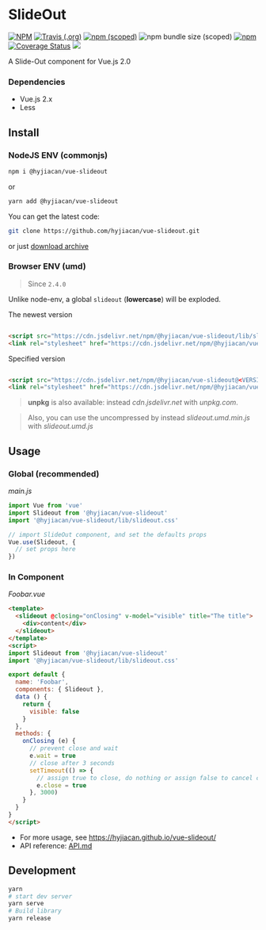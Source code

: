 # SlideOut

[![NPM](https://img.shields.io/npm/l/@hyjiacan/vue-slideout?style=flat-square)](https://github.com/hyjiacan/vue-slideout/blob/master/LICENSE)
[![Travis (.org)](https://img.shields.io/travis/hyjiacan/vue-slideout?style=flat-square)](https://www.travis-ci.org/hyjiacan/vue-slideout)
[![npm (scoped)](https://img.shields.io/npm/v/@hyjiacan/vue-slideout?style=flat-square)](https://www.npmjs.com/package/@hyjiacan/vue-slideout)
![npm bundle size (scoped)](https://img.shields.io/bundlephobia/min/@hyjiacan/vue-slideout?style=flat-square)
[![npm](https://img.shields.io/npm/dm/@hyjiacan/vue-slideout?style=flat-square)](https://npmcharts.com/compare/@hyjiacan/vue-slideout?minimal=true)
[![Coverage Status](https://coveralls.io/repos/github/hyjiacan/vue-slideout/badge.svg?branch=master)](https://coveralls.io/github/hyjiacan/vue-slideout?branch=master)
[![](https://data.jsdelivr.com/v1/package/npm/@hyjiacan/vue-slideout/badge)](https://www.jsdelivr.com/package/npm/@hyjiacan/vue-slideout)

A Slide-Out component for Vue.js 2.0

### Dependencies

- Vue.js 2.x
- Less

## Install

### NodeJS ENV (commonjs)

```bash
npm i @hyjiacan/vue-slideout
```

or

```bash
yarn add @hyjiacan/vue-slideout
```

You can get the latest code:

```bash
git clone https://github.com/hyjiacan/vue-slideout.git
```

or just [download archive](https://github.com/hyjiacan/vue-slideout/archive/master.zip)

### Browser ENV (umd)

> Since `2.4.0`

Unlike node-env, a global `slideout` (**lowercase**) will be exploded.

The newest version

```html

<script src="https://cdn.jsdelivr.net/npm/@hyjiacan/vue-slideout/lib/slideout.umd.min.js"></script>
<link rel="stylesheet" href="https://cdn.jsdelivr.net/npm/@hyjiacan/vue-slideout/lib/slideout.css"/>
```

Specified version

```html

<script src="https://cdn.jsdelivr.net/npm/@hyjiacan/vue-slideout@<VERSION>/lib/slideout.umd.min.js"></script>
<link rel="stylesheet" href="https://cdn.jsdelivr.net/npm/@hyjiacan/vue-slideout@<VERSION>/lib/slideout.css"/>
```

> **unpkg** is also available: instead *cdn.jsdelivr.net* with *unpkg.com*.

> Also, you can use the uncompressed by instead *slideout.umd.min.js* with *slideout.umd.js*

## Usage

### Global (recommended)

*main.js*

```javascript
import Vue from 'vue'
import Slideout from '@hyjiacan/vue-slideout'
import '@hyjiacan/vue-slideout/lib/slideout.css'

// import SlideOut component, and set the defaults props
Vue.use(Slideout, {
  // set props here
})
```

### In Component

*Foobar.vue*

```html
<template>
  <slideout @closing="onClosing" v-model="visible" title="The title">
    <div>content</div>
  </slideout>
</template>
<script>
import Slideout from '@hyjiacan/vue-slideout'
import '@hyjiacan/vue-slideout/lib/slideout.css'

export default {
  name: 'Foobar',
  components: { Slideout },
  data () {
    return {
      visible: false
    }
  },
  methods: {
    onClosing (e) {
      // prevent close and wait
      e.wait = true
      // close after 3 seconds
      setTimeout(() => {
        // assign true to close, do nothing or assign false to cancel close.
        e.close = true
      }, 3000)
    }
  }
}
</script>
```

- For more usage, see https://hyjiacan.github.io/vue-slideout/
- API reference: [API.md](./API.md)

## Development

```bash
yarn
# start dev server
yarn serve
# Build library
yarn release
```
